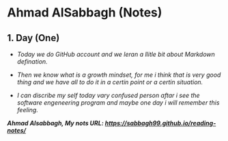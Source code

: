 # **Ahmad AlSabbagh (Notes)**
## 1. Day (One)



* *Today we do GitHub account and we leran a llitle bit about Markdown defination.*

* *Then we know what is a growth mindset, for me i think that is very good thing and we have all to do it in a certin point or a certin situation.*

* *I can discribe my self today vary confused person aftar i see the software engeneering program and maybe one day i will remember this feeling.*

***Ahmad Alsabbagh, My nots URL: https://sabbagh99.github.io/reading-notes/***
